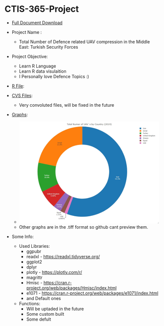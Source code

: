 # CTIS-365-Project

- [Full Document Download](https://github.com/omerwwazap/CTIS-365-Project/blob/master/LeventDurdali_Drone_FIN.pdf)
  
- Project Name :
  - Total Number of Defence related UAV compression in the Middle East: Turkish Security Forces

- Project Objective:
  - Learn R Language 
  - Learn R data visulaition
  - I Personally love Defence Topics :)

- [R File](/R_Code):
- [CVS Files](/Excel_Files):
  - Very convoluted files, will be fixed in the future
- [Graphs](/R_Final_Graphs):
  - ![alt text](https://github.com/omerwwazap/CTIS-365-Project/blob/master/R_Final_Graphs/Donut%20Chart%20Total%20Numer%20of%20UAV's%20by%20Country.jpeg "Donut Chart")
  - Other graphs are in the .tiff format so github cant preview them.
- Some Info:
  - Used Libraries:
    - ggpubr
    - readxl - https://readxl.tidyverse.org/
    - ggplot2
    - dplyr
    - plotly - https://plotly.com/r/
    - magrittr
    - Hmisc - https://cran.r-project.org/web/packages/Hmisc/index.html
    - e1071 - https://cran.r-project.org/web/packages/e1071/index.html
    - and Default ones
  - Functions:
    - Will be uptaded in the future 
    - Some custom built
    - Some defult
